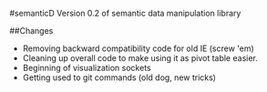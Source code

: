 #semanticD
Version 0.2 of semantic data manipulation library

##Changes
* Removing backward compatibility code for old IE (screw 'em)
* Cleaning up overall code to make using it as pivot table easier.
* Beginning of visualization sockets
* Getting used to git commands (old dog, new tricks)

